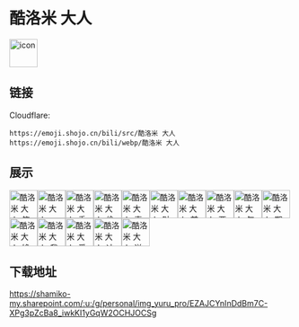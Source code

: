 # 酷洛米 大人
<img src="https://emoji.shojo.cn/bili/src/酷洛米 大人/icon.png" width="50" height="50" alt="icon">

## 链接
Cloudflare:
```
https://emoji.shojo.cn/bili/src/酷洛米 大人
https://emoji.shojo.cn/bili/webp/酷洛米 大人
```
## 展示
<img src="https://emoji.shojo.cn/bili/src/酷洛米 大人/酷洛米 大人-笑发财了.png" width="50" height="50" alt="酷洛米 大人-笑发财了"><img src="https://emoji.shojo.cn/bili/src/酷洛米 大人/酷洛米 大人-wink.png" width="50" height="50" alt="酷洛米 大人-wink"><img src="https://emoji.shojo.cn/bili/src/酷洛米 大人/酷洛米 大人-委屈巴巴.png" width="50" height="50" alt="酷洛米 大人-委屈巴巴"><img src="https://emoji.shojo.cn/bili/src/酷洛米 大人/酷洛米 大人-偷笑.png" width="50" height="50" alt="酷洛米 大人-偷笑"><img src="https://emoji.shojo.cn/bili/src/酷洛米 大人/酷洛米 大人-喜欢.png" width="50" height="50" alt="酷洛米 大人-喜欢"><img src="https://emoji.shojo.cn/bili/src/酷洛米 大人/酷洛米 大人-哒咩.png" width="50" height="50" alt="酷洛米 大人-哒咩"><img src="https://emoji.shojo.cn/bili/src/酷洛米 大人/酷洛米 大人-前排看戏.png" width="50" height="50" alt="酷洛米 大人-前排看戏"><img src="https://emoji.shojo.cn/bili/src/酷洛米 大人/酷洛米 大人-要抱抱.png" width="50" height="50" alt="酷洛米 大人-要抱抱"><img src="https://emoji.shojo.cn/bili/src/酷洛米 大人/酷洛米 大人-气气.png" width="50" height="50" alt="酷洛米 大人-气气"><img src="https://emoji.shojo.cn/bili/src/酷洛米 大人/酷洛米 大人-期待呀.png" width="50" height="50" alt="酷洛米 大人-期待呀"><img src="https://emoji.shojo.cn/bili/src/酷洛米 大人/酷洛米 大人-馋.png" width="50" height="50" alt="酷洛米 大人-馋"><img src="https://emoji.shojo.cn/bili/src/酷洛米 大人/酷洛米 大人-我怒了.png" width="50" height="50" alt="酷洛米 大人-我怒了"><img src="https://emoji.shojo.cn/bili/src/酷洛米 大人/酷洛米 大人-爱了爱了.png" width="50" height="50" alt="酷洛米 大人-爱了爱了"><img src="https://emoji.shojo.cn/bili/src/酷洛米 大人/酷洛米 大人-冲鸭.png" width="50" height="50" alt="酷洛米 大人-冲鸭"><img src="https://emoji.shojo.cn/bili/src/酷洛米 大人/酷洛米 大人-送花.png" width="50" height="50" alt="酷洛米 大人-送花">

## 下载地址

https://shamiko-my.sharepoint.com/:u:/g/personal/img_yuru_pro/EZAJCYnInDdBm7C-XPg3pZcBa8_iwkKI1yGqW2OCHJOCSg
